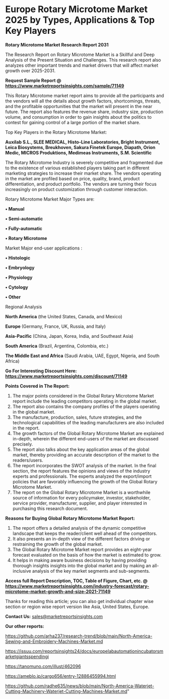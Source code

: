 # Europe Rotary Microtome Market 2025 by Types, Applications & Top Key Players

<strong>Rotary Microtome Market Research Report 2031</strong>

The Research Report on Rotary Microtome Market is a Skillful and Deep Analysis of the Present Situation and Challenges. This research report also analyzes other important trends and market drivers that will affect market growth over 2025-2031.

<strong>Request Sample Report @ <a href=https://www.marketreportsinsights.com/sample/71149>https://www.marketreportsinsights.com/sample/71149</a></strong>

This Rotary Microtome market report aims to provide all the participants and the vendors will all the details about growth factors, shortcomings, threats, and the profitable opportunities that the market will present in the near future. The report also features the revenue share, industry size, production volume, and consumption in order to gain insights about the politics to contest for gaining control of a large portion of the market share.

Top Key Players in the Rotary Microtome Market:

<strong>Auxilab S.L., SLEE MEDICAL, Histo-Line Laboratories, Bright Instrument, Leica Biosystems, Breukhoven, Sakura Finetek Europe, Diapath, Orion Medic, MICROS Produktions, Medimeas Instruments, S.M. Scientific</strong>

The Rotary Microtome Industry is severely competitive and fragmented due to the existence of various established players taking part in different marketing strategies to increase their market share. The vendors operating in the market are profiled based on price, quality, brand, product differentiation, and product portfolio. The vendors are turning their focus increasingly on product customization through customer interaction.

Rotary Microtome Market Major Types are:

<strong>• Manual

• Semi-automatic

• Fully-automatic

• Rotary Microtome</strong>

Market Major end-user applications :

<strong>• Histologic

• Embryology

• Physiology

• Cytology

• Other</strong>

Regional Analysis

</u><strong><b>North America</b></strong> (the United States, Canada, and Mexico)

<strong><b>Europe </b></strong>(Germany, France, UK, Russia, and Italy)

<strong><b>Asia-Pacific</b></strong> (China, Japan, Korea, India, and Southeast Asia)

<strong><b>South America</b></strong> (Brazil, Argentina, Colombia, etc.)

<strong><b>The Middle East and Africa</b></strong> (Saudi Arabia, UAE, Egypt, Nigeria, and South Africa)

<strong>Go For Interesting Discount Here: <a href=https://www.marketreportsinsights.com/discount/71149>https://www.marketreportsinsights.com/discount/71149</a></strong>

<strong>Points Covered in The Report:</strong>
<ol>
  <li>The major points considered in the Global Rotary Microtome Market report include the leading competitors operating in the global market.</li>
  <li>The report also contains the company profiles of the players operating in the global market.</li>
  <li>The manufacture, production, sales, future strategies, and the technological capabilities of the leading manufacturers are also included in the report.</li>
  <li>The growth factors of the Global Rotary Microtome Market are explained in-depth, wherein the different end-users of the market are discussed precisely.</li>
  <li>The report also talks about the key application areas of the global market, thereby providing an accurate description of the market to the readers/users.</li>
  <li>The report incorporates the SWOT analysis of the market. In the final section, the report features the opinions and views of the industry experts and professionals. The experts analyzed the export/import policies that are favorably influencing the growth of the Global Rotary Microtome Market.</li>
  <li>The report on the Global Rotary Microtome Market is a worthwhile source of information for every policymaker, investor, stakeholder, service provider, manufacturer, supplier, and player interested in purchasing this research document.</li>
</ol>
<strong>Reasons for Buying Global Rotary Microtome Market Report:</strong>

<ol>
  <li>The report offers a detailed analysis of the dynamic competitive landscape that keeps the reader/client well ahead of the competitors.</li>
  <li>It also presents an in-depth view of the different factors driving or restraining the growth of the global market.</li>
  <li>The Global Rotary Microtome Market report provides an eight-year forecast evaluated on the basis of how the market is estimated to grow.</li>
  <li>It helps in making aware business decisions by having providing thorough insights insights into the global market and by making an all-inclusive analysis of the key market segments and sub-segments.</li>
</ol>
<strong>Access full Report Description, TOC, Table of Figure, Chart, etc. @ <a href=https://www.marketreportsinsights.com/industry-forecast/rotary-microtome-market-growth-and-size-2021-71149>https://www.marketreportsinsights.com/industry-forecast/rotary-microtome-market-growth-and-size-2021-71149</a></strong>


Thanks for reading this article; you can also get individual chapter wise section or region wise report version like Asia, United States, Europe.

<strong>Contact Us:</strong>
sales@marketreportsinsights.com

<strong>Our other reports:</strong>

<a href=https://github.com/arha237/research-trend/blob/main/North-America-Sewing-and-Embroidery-Machines-Market.md>https://github.com/arha237/research-trend/blob/main/North-America-Sewing-and-Embroidery-Machines-Market.md</a>

<a href=https://issuu.com/reportsinsights24/docs/europelabautomationincubatorsmarketgiantsspendingi>https://issuu.com/reportsinsights24/docs/europelabautomationincubatorsmarketgiantsspendingi</a>

<a href=https://tanomuno.com/illust/462096>https://tanomuno.com/illust/462096</a>

<a href=https://ameblo.jp/cargo656/entry-12886455994.html>https://ameblo.jp/cargo656/entry-12886455994.html</a>

<a href=https://github.com/radhe635/news/blob/main/North-America-Waterjet-Cutting-Machinery-Waterjet-Cutting-Machines-Market.md>https://github.com/radhe635/news/blob/main/North-America-Waterjet-Cutting-Machinery-Waterjet-Cutting-Machines-Market.md</a>"
